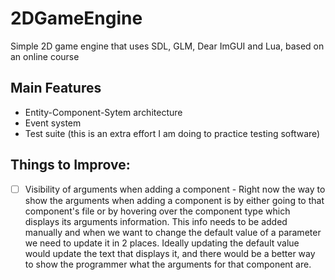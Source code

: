 # 2DGameEngine
Simple 2D game engine that uses SDL, GLM, Dear ImGUI and Lua, based on an online course

## Main Features
* Entity-Component-Sytem architecture
* Event system
* Test suite (this is an extra effort I am doing to practice testing software) 

## Things to Improve:
- [ ] Visibility of arguments when adding a component - Right now the way to show the arguments when adding a component is by either going to that component's file or by hovering over the component type which displays its arguments information. This info needs to be added manually and when we want to change the default value of a parameter we need to update it in 2 places. Ideally updating the default value would update the text that displays it, and there would be a better way to show the programmer what the arguments for that component are.
